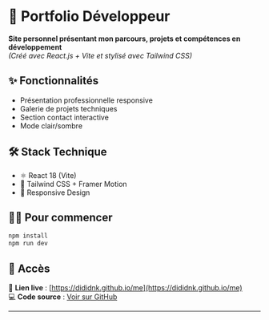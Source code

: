 # 🚀 Portfolio Développeur

**Site personnel présentant mon parcours, projets et compétences en développement**  
*(Créé avec React.js + Vite et stylisé avec Tailwind CSS)*  

## ✨ Fonctionnalités

- Présentation professionnelle responsive  
- Galerie de projets techniques  
- Section contact interactive  
- Mode clair/sombre  

## 🛠 Stack Technique

- ⚛️ React 18 (Vite)  
- 🎨 Tailwind CSS + Framer Motion  
- 📱 Responsive Design  

## 🏃‍♂️ Pour commencer

```bash
npm install
npm run dev
```

## 🔗 Accès

📌 **Lien live** : [https://dididnk.github.io/me](https://dididnk.github.io/me)  
💻 **Code source** : [Voir sur GitHub](https://github.com/dididnk/me)

---
